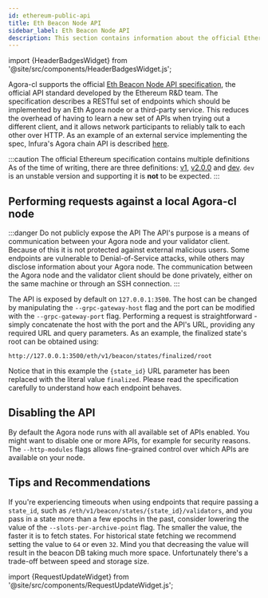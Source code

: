 ```yaml
---
id: ethereum-public-api
title: Eth Beacon Node API
sidebar_label: Eth Beacon Node API
description: This section contains information about the official Ethereum beacon API
---
```


import {HeaderBadgesWidget} from '@site/src/components/HeaderBadgesWidget.js';

<HeaderBadgesWidget />

Agora-cl supports the official [Eth Beacon Node API specification](https://ethereum.github.io/beacon-APIs/), the official API standard developed by the Ethereum R&D team. The specification describes a RESTful set of endpoints which should be implemented by an Eth Agora node or a third-party service. This reduces the overhead of having to learn a new set of APIs when trying out a different client, and it allows network participants to reliably talk to each other over HTTP. As an example of an external service implementing the spec, Infura's Agora chain API is described [here](https://infura.io/docs/eth2#tag/Beacon).

:::caution The official Ethereum specification contains multiple definitions
As of the time of writing, there are three definitions: [v1](https://ethereum.github.io/beacon-APIs/?urls.primaryName=v1), [v2.0.0](https://ethereum.github.io/beacon-APIs/) and [dev](https://ethereum.github.io/beacon-APIs/?urls.primaryName=dev). `dev` is an unstable version and supporting it is **not** to be expected.
:::

## Performing requests against a local Agora-cl node

:::danger Do not publicly expose the API
The API's purpose is a means of communication between your Agora node and your validator client. Because of this it is not protected against external malicious users. Some endpoints are vulnerable to Denial-of-Service attacks, while others may disclose information about your Agora node. The communication between the Agora node and the validator client should be done privately, either on the same machine or through an SSH connection.
:::

The API is exposed by default on `127.0.0.1:3500`. The host can be changed by manipulating the `--grpc-gateway-host` flag and the port can be modified with the `--grpc-gateway-port` flag. Performing a request is straightforward - simply concatenate the host with the port and the API's URL, providing any required URL and query parameters. As an example, the finalized state's root can be obtained using:
```
http://127.0.0.1:3500/eth/v1/beacon/states/finalized/root
```
Notice that in this example the `{state_id}` URL parameter has been replaced with the literal value `finalized`. Please read the specification carefully to understand how each endpoint behaves.

## Disabling the API

By default the Agora node runs with all available set of APIs enabled. You might want to disable one or more APIs, for example for security reasons. The `--http-modules` flags allows fine-grained control over which APIs are available on your node.


## Tips and Recommendations

If you're experiencing timeouts when using endpoints that require passing a `state_id`, such as `/eth/v1/beacon/states/{state_id}/validators`, and you pass in a state more than a few epochs in the past, consider lowering the value of the `--slots-per-archive-point` flag. The smaller the value, the faster it is to fetch states. For historical state fetching we recommend setting the value to `64` or even `32`. Mind you that decreasing the value will result in the beacon DB taking much more space. Unfortunately there's a trade-off between speed and storage size.


import {RequestUpdateWidget} from '@site/src/components/RequestUpdateWidget.js';

<RequestUpdateWidget />
